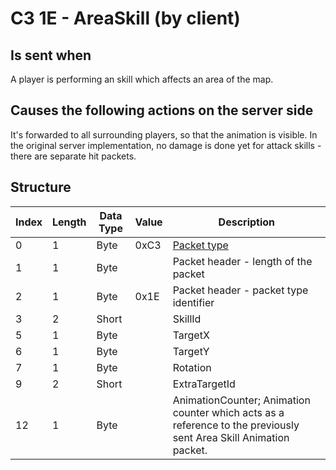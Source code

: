 # C3 1E - AreaSkill (by client)

## Is sent when

A player is performing an skill which affects an area of the map.

## Causes the following actions on the server side

It's forwarded to all surrounding players, so that the animation is visible. In the original server implementation, no damage is done yet for attack skills - there are separate hit packets.

## Structure

| Index | Length | Data Type | Value | Description |
|-------|--------|-----------|-------|-------------|
| 0 | 1 |   Byte   | 0xC3  | [Packet type](PacketTypes.md) |
| 1 | 1 |    Byte   |      | Packet header - length of the packet |
| 2 | 1 |    Byte   | 0x1E  | Packet header - packet type identifier |
| 3 | 2 | Short |  | SkillId |
| 5 | 1 | Byte |  | TargetX |
| 6 | 1 | Byte |  | TargetY |
| 7 | 1 | Byte |  | Rotation |
| 9 | 2 | Short |  | ExtraTargetId |
| 12 | 1 | Byte |  | AnimationCounter; Animation counter which acts as a reference to the previously sent Area Skill Animation packet. |